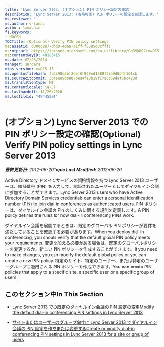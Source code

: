 ```yaml
---
title: 'Lync Server 2013: (オプション) PIN ポリシー設定の確認'
description: 'Lync Server 2013: (省略可能) PIN ポリシーの設定を確認します。'
ms.reviewer: ''
ms.author: v-lanac
author: lanachin
f1.keywords:
- NOCSH
TOCTitle: (Optional) Verify PIN policy settings
ms:assetid: d000d2e7-dfd8-4dea-b1ff-f5385d0cfff3
ms:mtpsurl: https://technet.microsoft.com/en-us/library/Gg398892(v=OCS.15)
ms:contentKeyID: 48185415
ms.date: 07/23/2014
manager: serdars
mtps_version: v=OCS.15
ms.openlocfilehash: fa1598d3bf2def6f999ed1588f35a9d0d4f161cb
ms.sourcegitcommit: 36fee89bb887bea4f18b19f17a8c69daf5bc423d
ms.translationtype: MT
ms.contentlocale: ja-JP
ms.lasthandoff: 11/26/2020
ms.locfileid: "49445200"
---
```

# <a name="optional-verify-pin-policy-settings-in-lync-server-2013"></a><span data-ttu-id="57825-103">(オプション) Lync Server 2013 での PIN ポリシー設定の確認</span><span class="sxs-lookup"><span data-stu-id="57825-103">(Optional) Verify PIN policy settings in Lync Server 2013</span></span>

<div data-xmlns="http://www.w3.org/1999/xhtml">

<div class="topic" data-xmlns="http://www.w3.org/1999/xhtml" data-msxsl="urn:schemas-microsoft-com:xslt" data-cs="https://msdn.microsoft.com/">

<div data-asp="https://msdn2.microsoft.com/asp">



</div>

<div id="mainSection">

<div id="mainBody"><span data-ttu-id="57825-104">

<span> </span></span><span class="sxs-lookup"><span data-stu-id="57825-104">

<span> </span></span></span>

<span data-ttu-id="57825-105">_**最終更新日:** 2012-06-20_</span><span class="sxs-lookup"><span data-stu-id="57825-105">_**Topic Last Modified:** 2012-06-20_</span></span>

<span data-ttu-id="57825-106">Active Directory ドメインサービスの資格情報を持つ Lync Server 2013 ユーザーは、暗証番号 (PIN) を入力して、認証されたユーザーとしてダイヤルイン会議に参加することができます。</span><span class="sxs-lookup"><span data-stu-id="57825-106">Lync Server 2013 users who have Active Directory Domain Services credentials can enter a personal identification number (PIN) to join dial-in conferences as authenticated users.</span></span> <span data-ttu-id="57825-107">PIN ポリシーは、ダイヤルイン会議の Pin のしくみに関する規則を定義します。</span><span class="sxs-lookup"><span data-stu-id="57825-107">A PIN policy defines the rules for how dial-in conferencing PINs work.</span></span>

<span data-ttu-id="57825-108">ダイヤルイン会議を展開するときは、既定のグローバル PIN ポリシーが要件を満たしていることを確認する必要があります。</span><span class="sxs-lookup"><span data-stu-id="57825-108">When you deploy dial-in conferencing, you should verify that the default global PIN policy meets your requirements.</span></span> <span data-ttu-id="57825-109">変更を加える必要がある場合は、既定のグローバルポリシーを変更するか、新しい PIN ポリシーを作成することができます。</span><span class="sxs-lookup"><span data-stu-id="57825-109">If you need to make changes, you can modify the default global policy or you can create a new PIN policy.</span></span> <span data-ttu-id="57825-110">特定のサイト、特定のユーザー、または特定のユーザーグループに適用される PIN ポリシーを作成できます。</span><span class="sxs-lookup"><span data-stu-id="57825-110">You can create PIN policies that apply to a specific site, a specific user, or a specific group of users.</span></span>

<div>

## <a name="in-this-section"></a><span data-ttu-id="57825-111">このセクション中</span><span class="sxs-lookup"><span data-stu-id="57825-111">In This Section</span></span>

  - [<span data-ttu-id="57825-112">Lync Server 2013 での既定のダイヤルイン会議の PIN 設定の変更</span><span class="sxs-lookup"><span data-stu-id="57825-112">Modify the default dial-in conferencing PIN settings in Lync Server 2013</span></span>](lync-server-2013-modify-the-default-dial-in-conferencing-pin-settings.md)

  - [<span data-ttu-id="57825-113">サイトまたはユーザーのグループ向けに Lync Server 2013 でダイヤルイン会議の PIN 設定を作成または変更する</span><span class="sxs-lookup"><span data-stu-id="57825-113">Create or modify dial-in conferencing PIN settings in Lync Server 2013 for a site or group of users</span></span>](lync-server-2013-create-or-modify-dial-in-conferencing-pin-settings-for-a-site-or-group-of-users.md)

<span data-ttu-id="57825-114"></div>

</div>

<span> </span>

</div>

</div>

</span><span class="sxs-lookup"><span data-stu-id="57825-114"></div>

</div>

<span> </span>

</div>

</div>

</span></span></div>

